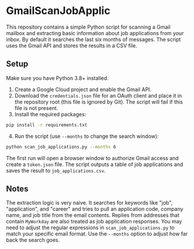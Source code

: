 # GmailScanJobApplic

This repository contains a simple Python script for scanning a Gmail
mailbox and extracting basic information about job applications from
your inbox. By default it searches the last six months of messages. The
script uses the Gmail API and stores the results in a CSV file.

## Setup
Make sure you have Python 3.8+ installed.

1. Create a Google Cloud project and enable the Gmail API.
2. Download the `credentials.json` file for an OAuth client and place it
   in the repository root (this file is ignored by Git). The script will
   fail if this file is not present.
3. Install the required packages:

```bash
pip install -r requirements.txt
```

4. Run the script (use ``--months`` to change the search window):

```bash
python scan_job_applications.py --months 6
```

The first run will open a browser window to authorize Gmail access and
create a `token.json` file. The script outputs a table of job
applications and saves the result to `job_applications.csv`.

## Notes

The extraction logic is very naive. It searches for keywords like
"job", "application", and "career" and tries to pull an application code,
company name, and job title from the email contents. Replies from
addresses that contain ``MyWorkday`` are also treated as job application
responses. You may need to
adjust the regular expressions in `scan_job_applications.py` to match
your specific email format.
Use the ``--months`` option to adjust how far back the search goes.
